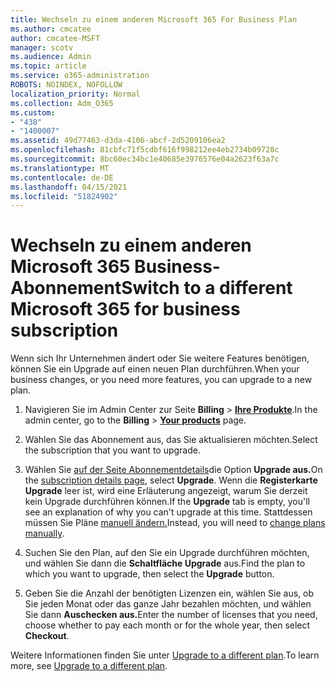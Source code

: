 ```yaml
---
title: Wechseln zu einem anderen Microsoft 365 For Business Plan
ms.author: cmcatee
author: cmcatee-MSFT
manager: scotv
ms.audience: Admin
ms.topic: article
ms.service: o365-administration
ROBOTS: NOINDEX, NOFOLLOW
localization_priority: Normal
ms.collection: Adm_O365
ms.custom:
- "438"
- "1400007"
ms.assetid: 49d77463-d3da-4106-abcf-2d5209106ea2
ms.openlocfilehash: 81cbfc71f5cdbf616f998212ee4eb2734b09728c
ms.sourcegitcommit: 8bc60ec34bc1e40685e3976576e04a2623f63a7c
ms.translationtype: MT
ms.contentlocale: de-DE
ms.lasthandoff: 04/15/2021
ms.locfileid: "51824902"
---
```

# <a name="switch-to-a-different-microsoft-365-for-business-subscription"></a><span data-ttu-id="d40b2-102">Wechseln zu einem anderen Microsoft 365 Business-Abonnement</span><span class="sxs-lookup"><span data-stu-id="d40b2-102">Switch to a different Microsoft 365 for business subscription</span></span>

<span data-ttu-id="d40b2-103">Wenn sich Ihr Unternehmen ändert oder Sie weitere Features benötigen, können Sie ein Upgrade auf einen neuen Plan durchführen.</span><span class="sxs-lookup"><span data-stu-id="d40b2-103">When your business changes, or you need more features, you can upgrade to a new plan.</span></span>
  
1. <span data-ttu-id="d40b2-104">Navigieren Sie im Admin Center zur Seite **Billing** \> **[Ihre Produkte](https://go.microsoft.com/fwlink/p/?linkid=842054)**.</span><span class="sxs-lookup"><span data-stu-id="d40b2-104">In the admin center, go to the **Billing** \> **[Your products](https://go.microsoft.com/fwlink/p/?linkid=842054)** page.</span></span>

2. <span data-ttu-id="d40b2-105">Wählen Sie das Abonnement aus, das Sie aktualisieren möchten.</span><span class="sxs-lookup"><span data-stu-id="d40b2-105">Select the subscription that you want to upgrade.</span></span>

3. <span data-ttu-id="d40b2-106">Wählen Sie [auf der Seite Abonnementdetails](https://admin.microsoft.com/AdminPortal/Home#/subscriptions/webdirect%252F0dbaa202-d590-4529-98c2-a5e2ebaac702)die Option **Upgrade aus.**</span><span class="sxs-lookup"><span data-stu-id="d40b2-106">On the [subscription details page](https://admin.microsoft.com/AdminPortal/Home#/subscriptions/webdirect%252F0dbaa202-d590-4529-98c2-a5e2ebaac702), select **Upgrade**.</span></span>  <span data-ttu-id="d40b2-107">Wenn die **Registerkarte Upgrade** leer ist, wird eine Erläuterung angezeigt, warum Sie derzeit kein Upgrade durchführen können.</span><span class="sxs-lookup"><span data-stu-id="d40b2-107">If the **Upgrade** tab is empty, you'll see an explanation of why you can't upgrade at this time.</span></span> <span data-ttu-id="d40b2-108">Stattdessen müssen Sie Pläne [manuell ändern.](https://docs.microsoft.com/microsoft-365/commerce/subscriptions/change-plans-manually?view=o365-worldwide)</span><span class="sxs-lookup"><span data-stu-id="d40b2-108">Instead, you will need to [change plans manually](https://docs.microsoft.com/microsoft-365/commerce/subscriptions/change-plans-manually?view=o365-worldwide).</span></span>

4. <span data-ttu-id="d40b2-109">Suchen Sie den Plan, auf den Sie ein Upgrade durchführen möchten, und wählen Sie dann die **Schaltfläche Upgrade** aus.</span><span class="sxs-lookup"><span data-stu-id="d40b2-109">Find the plan to which you want to upgrade, then select the **Upgrade** button.</span></span>

5. <span data-ttu-id="d40b2-110">Geben Sie die Anzahl der benötigten Lizenzen ein, wählen Sie aus, ob Sie jeden Monat oder das ganze Jahr bezahlen möchten, und wählen Sie dann **Auschecken aus.**</span><span class="sxs-lookup"><span data-stu-id="d40b2-110">Enter the number of licenses that you need, choose whether to pay each month or for the whole year, then select **Checkout**.</span></span>

<span data-ttu-id="d40b2-111">Weitere Informationen finden Sie unter [Upgrade to a different plan](https://docs.microsoft.com/microsoft-365/commerce/subscriptions/upgrade-to-different-plan).</span><span class="sxs-lookup"><span data-stu-id="d40b2-111">To learn more, see [Upgrade to a different plan](https://docs.microsoft.com/microsoft-365/commerce/subscriptions/upgrade-to-different-plan).</span></span>
